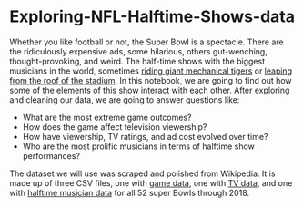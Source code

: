 # Exploring-NFL-Halftime-Shows-data
<p> Whether you like football or not, the Super Bowl is a spectacle. There are the ridiculously expensive ads, some hilarious, others gut-wenching, thought-provoking, and weird. The half-time shows with the biggest musicians in the world, sometimes <a href="https://youtu.be/ZD1QrIe--_Y?t=14">riding giant mechanical tigers</a> or <a href="https://youtu.be/mjrdywp5nyE?t=62">leaping from the roof of the stadium</a>.
In this notebook, we are going to find out how some of the elements of this show interact with each other. After exploring and cleaning our data, we are going to answer questions like:</p>
<ul>
    <li>What are the most extreme game outcomes?</li>
    <li>How does the game affect television viewership?</li>
    <li>How have viewership, TV ratings, and ad cost evolved over time?</li>
    <li>Who are the most prolific musicians in terms of halftime show performances?</li>
</ul>
<p> The dataset we will use was scraped and polished from Wikipedia. It is made up of three CSV files, one with <a href="https://en.wikipedia.org/wiki/List_of_Super_Bowl_champions">game data</a>, one with <a href="https://en.wikipedia.org/wiki/Super_Bowl_television_ratings">TV data</a>, and one with <a href="https://en.wikipedia.org/wiki/List_of_Super_Bowl_halftime_shows">halftime musician data</a> for all 52 super Bowls through 2018.
